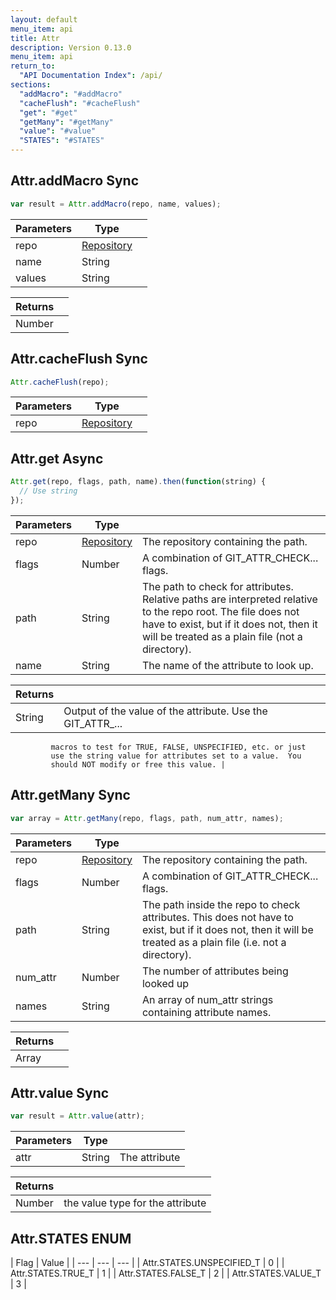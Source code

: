 ```yaml
---
layout: default
menu_item: api
title: Attr
description: Version 0.13.0
menu_item: api
return_to:
  "API Documentation Index": /api/
sections:
  "addMacro": "#addMacro"
  "cacheFlush": "#cacheFlush"
  "get": "#get"
  "getMany": "#getMany"
  "value": "#value"
  "STATES": "#STATES"
---
```


## <a name="addMacro"></a><span>Attr.</span>addMacro <span class="tags"><span class="sync">Sync</span></span>

```js
var result = Attr.addMacro(repo, name, values);
```

| Parameters | Type |   |
| --- | --- | --- |
| repo | [Repository](/api/repository/) |  |
| name | String |  |
| values | String |  |

| Returns |  |
| --- | --- |
| Number |  |

## <a name="cacheFlush"></a><span>Attr.</span>cacheFlush <span class="tags"><span class="sync">Sync</span></span>

```js
Attr.cacheFlush(repo);
```

| Parameters | Type |   |
| --- | --- | --- |
| repo | [Repository](/api/repository/) |  |

## <a name="get"></a><span>Attr.</span>get <span class="tags"><span class="async">Async</span></span>

```js
Attr.get(repo, flags, path, name).then(function(string) {
  // Use string
});
```

| Parameters | Type |   |
| --- | --- | --- |
| repo | [Repository](/api/repository/) | The repository containing the path. |
| flags | Number | A combination of GIT_ATTR_CHECK... flags. |
| path | String | The path to check for attributes. Relative paths are interpreted relative to the repo root. The file does not have to exist, but if it does not, then it will be treated as a plain file (not a directory). |
| name | String | The name of the attribute to look up. |

| Returns |  |
| --- | --- |
| String | Output of the value of the attribute.  Use the GIT_ATTR_...
             macros to test for TRUE, FALSE, UNSPECIFIED, etc. or just
             use the string value for attributes set to a value.  You
             should NOT modify or free this value. |

## <a name="getMany"></a><span>Attr.</span>getMany <span class="tags"><span class="sync">Sync</span></span>

```js
var array = Attr.getMany(repo, flags, path, num_attr, names);
```

| Parameters | Type |   |
| --- | --- | --- |
| repo | [Repository](/api/repository/) | The repository containing the path. |
| flags | Number | A combination of GIT_ATTR_CHECK... flags. |
| path | String | The path inside the repo to check attributes. This does not have to exist, but if it does not, then it will be treated as a plain file (i.e. not a directory). |
| num_attr | Number | The number of attributes being looked up |
| names | String | An array of num_attr strings containing attribute names. |

| Returns |  |
| --- | --- |
| Array |  |

## <a name="value"></a><span>Attr.</span>value <span class="tags"><span class="sync">Sync</span></span>

```js
var result = Attr.value(attr);
```

| Parameters | Type |   |
| --- | --- | --- |
| attr | String | The attribute |

| Returns |  |
| --- | --- |
| Number |  the value type for the attribute |

## <a name="STATES"></a><span>Attr.</span>STATES <span class="tags"><span class="enum">ENUM</span></span>

| Flag | Value |
| --- | --- | --- |
| <span>Attr.STATES.</span>UNSPECIFIED_T | 0 |
| <span>Attr.STATES.</span>TRUE_T | 1 |
| <span>Attr.STATES.</span>FALSE_T | 2 |
| <span>Attr.STATES.</span>VALUE_T | 3 |

